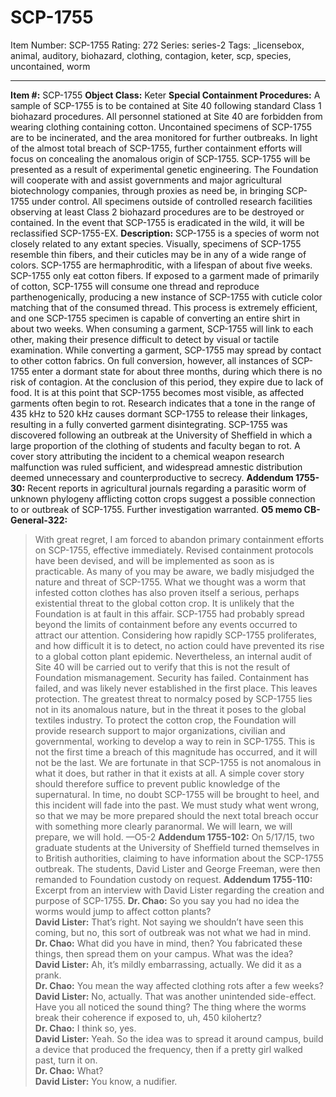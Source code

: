 # SCP-1755
Item Number: SCP-1755
Rating: 272
Series: series-2
Tags: _licensebox, animal, auditory, biohazard, clothing, contagion, keter, scp, species, uncontained, worm

---

**Item #:** SCP-1755
**Object Class:** Keter
**Special Containment Procedures:** A sample of SCP-1755 is to be contained at Site 40 following standard Class 1 biohazard procedures. All personnel stationed at Site 40 are forbidden from wearing clothing containing cotton. Uncontained specimens of SCP-1755 are to be incinerated, and the area monitored for further outbreaks.
In light of the almost total breach of SCP-1755, further containment efforts will focus on concealing the anomalous origin of SCP-1755. SCP-1755 will be presented as a result of experimental genetic engineering. The Foundation will cooperate with and assist governments and major agricultural biotechnology companies, through proxies as need be, in bringing SCP-1755 under control.
All specimens outside of controlled research facilities observing at least Class 2 biohazard procedures are to be destroyed or contained. In the event that SCP-1755 is eradicated in the wild, it will be reclassified SCP-1755-EX.
**Description:** SCP-1755 is a species of worm not closely related to any extant species. Visually, specimens of SCP-1755 resemble thin fibers, and their cuticles may be in any of a wide range of colors. SCP-1755 are hermaphroditic, with a lifespan of about five weeks. SCP-1755 only eat cotton fibers.
If exposed to a garment made of primarily of cotton, SCP-1755 will consume one thread and reproduce parthenogenically, producing a new instance of SCP-1755 with cuticle color matching that of the consumed thread. This process is extremely efficient, and one SCP-1755 specimen is capable of converting an entire shirt in about two weeks. When consuming a garment, SCP-1755 will link to each other, making their presence difficult to detect by visual or tactile examination.
While converting a garment, SCP-1755 may spread by contact to other cotton fabrics. On full conversion, however, all instances of SCP-1755 enter a dormant state for about three months, during which there is no risk of contagion. At the conclusion of this period, they expire due to lack of food. It is at this point that SCP-1755 becomes most visible, as affected garments often begin to rot. Research indicates that a tone in the range of 435 kHz to 520 kHz causes dormant SCP-1755 to release their linkages, resulting in a fully converted garment disintegrating.
SCP-1755 was discovered following an outbreak at the University of Sheffield in which a large proportion of the clothing of students and faculty began to rot. A cover story attributing the incident to a chemical weapon research malfunction was ruled sufficient, and widespread amnestic distribution deemed unnecessary and counterproductive to secrecy.
**Addendum 1755-30:** Recent reports in agricultural journals regarding a parasitic worm of unknown phylogeny afflicting cotton crops suggest a possible connection to or outbreak of SCP-1755. Further investigation warranted.
**O5 memo CB-General-322:**
> With great regret, I am forced to abandon primary containment efforts on SCP-1755, effective immediately. Revised containment protocols have been devised, and will be implemented as soon as is practicable. As many of you may be aware, we badly misjudged the nature and threat of SCP-1755. What we thought was a worm that infested cotton clothes has also proven itself a serious, perhaps existential threat to the global cotton crop.
> It is unlikely that the Foundation is at fault in this affair. SCP-1755 had probably spread beyond the limits of containment before any events occurred to attract our attention. Considering how rapidly SCP-1755 proliferates, and how difficult it is to detect, no action could have prevented its rise to a global cotton plant epidemic. Nevertheless, an internal audit of Site 40 will be carried out to verify that this is not the result of Foundation mismanagement.
> Security has failed. Containment has failed, and was likely never established in the first place. This leaves protection. The greatest threat to normalcy posed by SCP-1755 lies not in its anomalous nature, but in the threat it poses to the global textiles industry. To protect the cotton crop, the Foundation will provide research support to major organizations, civilian and governmental, working to develop a way to rein in SCP-1755.
> This is not the first time a breach of this magnitude has occurred, and it will not be the last. We are fortunate in that SCP-1755 is not anomalous in what it does, but rather in that it exists at all. A simple cover story should therefore suffice to prevent public knowledge of the supernatural.
> In time, no doubt SCP-1755 will be brought to heel, and this incident will fade into the past. We must study what went wrong, so that we may be more prepared should the next total breach occur with something more clearly paranormal. We will learn, we will prepare, we will hold.
> —O5-2
**Addendum 1755-102:** On 5/17/15, two graduate students at the University of Sheffield turned themselves in to British authorities, claiming to have information about the SCP-1755 outbreak. The students, David Lister and George Freeman, were then remanded to Foundation custody on request.
**Addendum 1755-110:** Excerpt from an interview with David Lister regarding the creation and purpose of SCP-1755.
> **Dr. Chao:** So you say you had no idea the worms would jump to affect cotton plants?  
>  **David Lister:** That’s right. Not saying we shouldn’t have seen this coming, but no, this sort of outbreak was not what we had in mind.  
>  **Dr. Chao:** What did you have in mind, then? You fabricated these things, then spread them on your campus. What was the idea?  
>  **David Lister:** Ah, it’s mildly embarrassing, actually. We did it as a prank.  
>  **Dr. Chao:** You mean the way affected clothing rots after a few weeks?  
>  **David Lister:** No, actually. That was another unintended side-effect. Have you all noticed the sound thing? The thing where the worms break their coherence if exposed to, uh, 450 kilohertz?  
>  **Dr. Chao:** I think so, yes.  
>  **David Lister:** Yeah. So the idea was to spread it around campus, build a device that produced the frequency, then if a pretty girl walked past, turn it on.  
>  **Dr. Chao:** What?  
>  **David Lister:** You know, a nudifier.